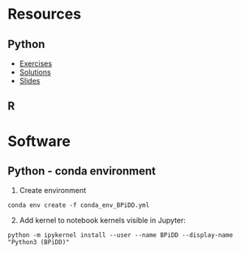 # Resources

## Python

* [Exercises](python/exercises/)
* [Solutions](python/solutions/)
* [Slides](python/slides/)

## R


# Software

## Python - conda environment
1. Create environment
```
conda env create -f conda_env_BPiDD.yml
```
2. Add kernel to notebook kernels visible in Jupyter:
```
python -m ipykernel install --user --name BPiDD --display-name "Python3 (BPiDD)"
```
